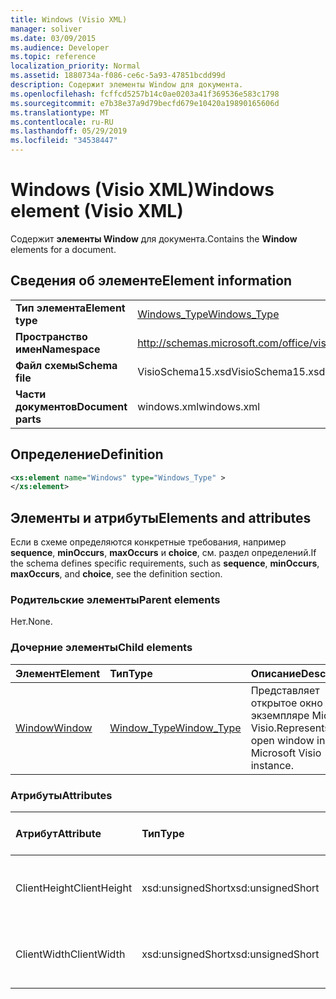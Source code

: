 ```yaml
---
title: Windows (Visio XML)
manager: soliver
ms.date: 03/09/2015
ms.audience: Developer
ms.topic: reference
localization_priority: Normal
ms.assetid: 1880734a-f086-ce6c-5a93-47851bcdd99d
description: Содержит элементы Window для документа.
ms.openlocfilehash: fcffcd5257b14c0ae0203a41f369536e583c1798
ms.sourcegitcommit: e7b38e37a9d79becfd679e10420a19890165606d
ms.translationtype: MT
ms.contentlocale: ru-RU
ms.lasthandoff: 05/29/2019
ms.locfileid: "34538447"
---
```

# <a name="windows-element-visio-xml"></a><span data-ttu-id="67c75-103">Windows (Visio XML)</span><span class="sxs-lookup"><span data-stu-id="67c75-103">Windows element (Visio XML)</span></span>

<span data-ttu-id="67c75-104">Содержит **элементы Window** для документа.</span><span class="sxs-lookup"><span data-stu-id="67c75-104">Contains the **Window** elements for a document.</span></span> 
  
## <a name="element-information"></a><span data-ttu-id="67c75-105">Сведения об элементе</span><span class="sxs-lookup"><span data-stu-id="67c75-105">Element information</span></span>

|||
|:-----|:-----|
|<span data-ttu-id="67c75-106">**Тип элемента**</span><span class="sxs-lookup"><span data-stu-id="67c75-106">**Element type**</span></span> <br/> |[<span data-ttu-id="67c75-107">Windows_Type</span><span class="sxs-lookup"><span data-stu-id="67c75-107">Windows_Type</span></span>](windows_type-complextypevisio-xml.md) <br/> |
|<span data-ttu-id="67c75-108">**Пространство имен**</span><span class="sxs-lookup"><span data-stu-id="67c75-108">**Namespace**</span></span> <br/> |http://schemas.microsoft.com/office/visio/2012/main  <br/> |
|<span data-ttu-id="67c75-109">**Файл схемы**</span><span class="sxs-lookup"><span data-stu-id="67c75-109">**Schema file**</span></span> <br/> |<span data-ttu-id="67c75-110">VisioSchema15.xsd</span><span class="sxs-lookup"><span data-stu-id="67c75-110">VisioSchema15.xsd</span></span>  <br/> |
|<span data-ttu-id="67c75-111">**Части документов**</span><span class="sxs-lookup"><span data-stu-id="67c75-111">**Document parts**</span></span> <br/> |<span data-ttu-id="67c75-112">windows.xml</span><span class="sxs-lookup"><span data-stu-id="67c75-112">windows.xml</span></span>  <br/> |
   
## <a name="definition"></a><span data-ttu-id="67c75-113">Определение</span><span class="sxs-lookup"><span data-stu-id="67c75-113">Definition</span></span>

```XML
<xs:element name="Windows" type="Windows_Type" >
</xs:element>
```

## <a name="elements-and-attributes"></a><span data-ttu-id="67c75-114">Элементы и атрибуты</span><span class="sxs-lookup"><span data-stu-id="67c75-114">Elements and attributes</span></span>

<span data-ttu-id="67c75-115">Если в схеме определяются конкретные требования, например **sequence**, **minOccurs**, **maxOccurs** и **choice**, см. раздел определений.</span><span class="sxs-lookup"><span data-stu-id="67c75-115">If the schema defines specific requirements, such as **sequence**, **minOccurs**, **maxOccurs**, and **choice**, see the definition section.</span></span> 
  
### <a name="parent-elements"></a><span data-ttu-id="67c75-116">Родительские элементы</span><span class="sxs-lookup"><span data-stu-id="67c75-116">Parent elements</span></span>

<span data-ttu-id="67c75-117">Нет.</span><span class="sxs-lookup"><span data-stu-id="67c75-117">None.</span></span>
  
### <a name="child-elements"></a><span data-ttu-id="67c75-118">Дочерние элементы</span><span class="sxs-lookup"><span data-stu-id="67c75-118">Child elements</span></span>

|<span data-ttu-id="67c75-119">**Элемент**</span><span class="sxs-lookup"><span data-stu-id="67c75-119">**Element**</span></span>|<span data-ttu-id="67c75-120">**Тип**</span><span class="sxs-lookup"><span data-stu-id="67c75-120">**Type**</span></span>|<span data-ttu-id="67c75-121">**Описание**</span><span class="sxs-lookup"><span data-stu-id="67c75-121">**Description**</span></span>|
|:-----|:-----|:-----|
|[<span data-ttu-id="67c75-122">Window</span><span class="sxs-lookup"><span data-stu-id="67c75-122">Window</span></span>](window-element-windows_type-complextypevisio-xml.md) <br/> |[<span data-ttu-id="67c75-123">Window_Type</span><span class="sxs-lookup"><span data-stu-id="67c75-123">Window_Type</span></span>](window_type-complextypevisio-xml.md) <br/> |<span data-ttu-id="67c75-124">Представляет открытое окно в экземпляре Microsoft Visio.</span><span class="sxs-lookup"><span data-stu-id="67c75-124">Represents an open window in a Microsoft Visio instance.</span></span>  <br/> |
   
### <a name="attributes"></a><span data-ttu-id="67c75-125">Атрибуты</span><span class="sxs-lookup"><span data-stu-id="67c75-125">Attributes</span></span>

|<span data-ttu-id="67c75-126">**Атрибут**</span><span class="sxs-lookup"><span data-stu-id="67c75-126">**Attribute**</span></span>|<span data-ttu-id="67c75-127">**Тип**</span><span class="sxs-lookup"><span data-stu-id="67c75-127">**Type**</span></span>|<span data-ttu-id="67c75-128">**Обязательный**</span><span class="sxs-lookup"><span data-stu-id="67c75-128">**Required**</span></span>|<span data-ttu-id="67c75-129">**Описание**</span><span class="sxs-lookup"><span data-stu-id="67c75-129">**Description**</span></span>|<span data-ttu-id="67c75-130">**Возможные значения**</span><span class="sxs-lookup"><span data-stu-id="67c75-130">**Possible values**</span></span>|
|:-----|:-----|:-----|:-----|:-----|
|<span data-ttu-id="67c75-131">ClientHeight</span><span class="sxs-lookup"><span data-stu-id="67c75-131">ClientHeight</span></span>  <br/> |<span data-ttu-id="67c75-132">xsd:unsignedShort</span><span class="sxs-lookup"><span data-stu-id="67c75-132">xsd:unsignedShort</span></span>  <br/> |<span data-ttu-id="67c75-133">необязательный</span><span class="sxs-lookup"><span data-stu-id="67c75-133">optional</span></span>  <br/> |<span data-ttu-id="67c75-134">Представляет размер высоты области отображения</span><span class="sxs-lookup"><span data-stu-id="67c75-134">Represents the height dimension of a display area</span></span>  <br/> |<span data-ttu-id="67c75-135">Значения для типа xsd:unsignedShort.</span><span class="sxs-lookup"><span data-stu-id="67c75-135">Values of the xsd:unsignedShort type.</span></span>  <br/> |
|<span data-ttu-id="67c75-136">ClientWidth</span><span class="sxs-lookup"><span data-stu-id="67c75-136">ClientWidth</span></span>  <br/> |<span data-ttu-id="67c75-137">xsd:unsignedShort</span><span class="sxs-lookup"><span data-stu-id="67c75-137">xsd:unsignedShort</span></span>  <br/> |<span data-ttu-id="67c75-138">необязательный</span><span class="sxs-lookup"><span data-stu-id="67c75-138">optional</span></span>  <br/> |<span data-ttu-id="67c75-139">Представляет размер ширины области отображения</span><span class="sxs-lookup"><span data-stu-id="67c75-139">Represents the width dimension of a display area</span></span>  <br/> |<span data-ttu-id="67c75-140">Значения для типа xsd:unsignedShort.</span><span class="sxs-lookup"><span data-stu-id="67c75-140">Values of the xsd:unsignedShort type.</span></span>  <br/> |
   

